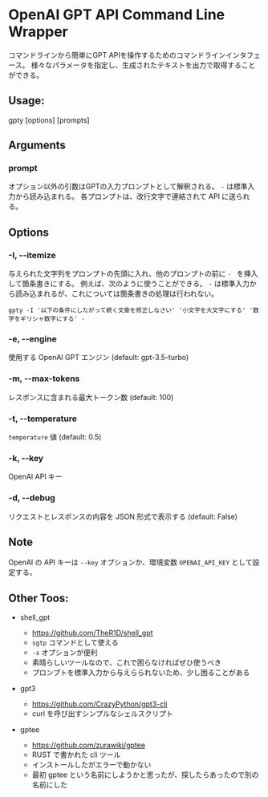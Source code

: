 # OpenAI GPT API Command Line Wrapper

コマンドラインから簡単にGPT APIを操作するためのコマンドラインインタフェース。
様々なパラメータを指定し、生成されたテキストを出力で取得することができる。

## Usage:

gpty [options] [prompts]

## Arguments

### prompt

オプション以外の引数はGPTの入力プロンプトとして解釈される。
`-` は標準入力から読み込まれる。
各プロンプトは、改行文字で連結されて API に送られる。

## Options

### -I, --itemize #

与えられた文字列をプロンプトの先頭に入れ、他のプロンプトの前に `- ` を挿入して箇条書きにする。
例えば、次のように使うことができる。
`-` は標準入力から読み込まれるが、これについては箇条書きの処理は行われない。

```
gpty -I '以下の条件にしたがって続く文章を修正しなさい' '小文字を大文字にする' '数字をギリシャ数字にする' -
```

### -e, --engine #

使用する OpenAI GPT エンジン (default: gpt-3.5-turbo)

### -m, --max-tokens #

レスポンスに含まれる最大トークン数 (default: 100)

### -t, --temperature #

`temperature` 値 (default: 0.5)

### -k, --key #

OpenAI API キー

### -d, --debug

リクエストとレスポンスの内容を JSON 形式で表示する (default: False)

## Note

OpenAI の API キーは `--key` オプションか、環境変数 `OPENAI_API_KEY` として設定する。

## Other Toos:

- shell_gpt
  - https://github.com/TheR1D/shell_gpt
  - `sgtp` コマンドとして使える
  - `-s` オプションが便利
  - 素晴らしいツールなので、これで困らなければぜひ使うべき
  - プロンプトを標準入力から与えらられないため、少し困ることがある

- gpt3
  - https://github.com/CrazyPython/gpt3-cli
  - curl を呼び出すシンプルなシェルスクリプト

- gptee
  - https://github.com/zurawiki/gptee
  - RUST で書かれた cli ツール
  - インストールしたがエラーで動かない
  - 最初 gptee という名前にしようかと思ったが、探したらあったので別の名前にした
